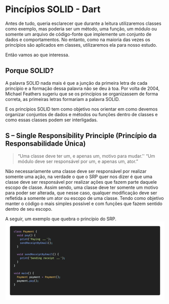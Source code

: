 # Pincípios SOLID - Dart

Antes de tudo, queria esclarecer que durante a leitura utilizaremos classes como exemplo, mas poderia ser um método, uma função, um módulo ou somente um arquivo de código-fonte que implemente um conjunto de dados e comportamentos. No entanto, como na maioria das vezes os princípios são aplicados em classes, utilizaremos ela para nosso estudo.

Então vamos ao que interessa.

## Porque SOLID?

A palavra SOLID nada mais é que a junção da primeira letra de cada princípio e a formação dessa palavra não se deu à toa. Por volta de 2004, Michael Feathers sugeriu que se os princípios se organizassem de forma correta, as primeiras letras formariam a palavra SOLID.

E os princípios SOLID tem como objetivo nos orientar em como devemos organizar conjuntos de dados e métodos ou funções dentro de classes e como essas classes podem ser interligadas.

## S – Single Responsibility Principle (Princípio da Responsabilidade Única)

> “Uma classe deve ter um, e apenas um, motivo para mudar.''
> “Um módulo deve ser responsável por um, e apenas um, ator.”

Não necessariamente uma classe deve ser responsável por realizar somente uma ação, na verdade o que o SRP quer nos dizer é que uma classe deve ser responsável por realizar ações que fazem parte daquele escopo de classe. Assim sendo, uma classe deve ter somente um motivo para poder ser alterada, que nesse caso, qualquer modificação deve ser refletida a somente um ator ou escopo de uma classe. Tendo como objetivo manter o código o mais simples possível e com funções que fazem sentido dentro de seu escopo.

A seguir, um exemplo que quebra o princípio do SRP.
![](https://github.com/juniior-juf/solid-dart/blob/main/images/code1.png)
